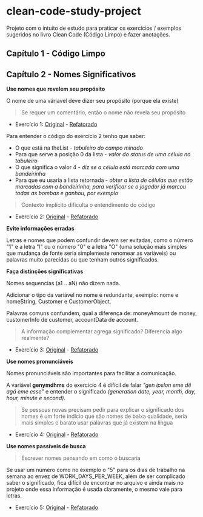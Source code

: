 # clean-code-study-project
Projeto com o intuito de estudo para praticar os exercícios / exemplos sugeridos no livro Clean Code (Código Limpo) e fazer anotações.

## Capítulo 1 - Código Limpo

## Capítulo 2 - Nomes Significativos

**Use nomes que revelem seu propósito**

O nome de uma váriavel deve dizer seu propósito (porque ela existe)

> Se requer um comentário, então o nome não revela seu propósito
 
- Exercício 1: 
[Original](/src/br/com/cleancode/capitulo2/Exercicio1.java) -
[Refatorado](/src/br/com/cleancode/capitulo2/Exercicio1Refactor.java)

 Para entender o código do exercício 2 tenho que saber:
 
 * O que está na theList - *tabuleiro do campo minado*
 * Para que serve a posição 0 da lista - *valor do status de uma célula no tabuleiro*
 * O que significa o valor 4 - *diz se a célula está marcada com uma bandeirinha*
 * Para que eu usaria a lista retornada - *obter a lista de células que estão marcadas com a bandeirinha, para verificar se o jogador já marcou todas as bombas e ganhou, por exemplo*


> Contexto implícito dificulta o entendimento do código

- Exercício 2:
[Original](/src/br/com/cleancode/capitulo2/Exercicio2.java) -
[Refatorado](/src/br/com/cleancode/capitulo2/Exercicio2Refactor.java)


**Evite informações erradas**

Letras e nomes que podem confundir devem ser evitadas, como o número "1" e a letra "l" ou o número "0" e a letra "O" (uma solução mais simples que mudança de fonte seria simplemeste renomear as variáveis) ou palavras muito parecidas ou que tenham outros significados.

**Faça distinções significativas**
 
 Nomes sequencias (a1 .. aN) não dizem nada.
 
 Adicionar o tipo da variável no nome é redundante, exemplo: nome e nomeString, Customer e CustomerObject.
 
 Palavras comuns confundem, qual a diferença de: moneyAmount de money, customerInfo de customer, accountData de account. 
 
> A informação complementar agrega significado? Diferencia algo realmente?

- Exercício 3:
[Original](/src/br/com/cleancode/capitulo2/Exercicio3.java) -
[Refatorado](/src/br/com/cleancode/capitulo2/Exercicio3Refactor.java)

**Use nomes pronunciáveis**

 Nomes pronunciáveis são importantes para facilitar a comunicação.
 
 A variável **genymdhms** do exercicío 4 é difícil de falar *"gen ipslon eme dê agá eme esse"* e entender o significado *(generation date, year, month, day, hour, minute e second)*.

> Se pessoas novas precisam pedir para explicar o significado dos nomes é um forte indício que são nomes de baixa qualidade, seria mais simples e barato usar palavras que já existem na língua
 
- Exercício 4:
[Original](/src/br/com/cleancode/capitulo2/Exercicio4.java) -
[Refatorado](/src/br/com/cleancode/capitulo2/Exercicio4Refactor.java)

**Use nomes passíveis de busca**

> Escrever nomes pensando em como o buscaria

Se usar um número como no exemplo o "5" para os dias de trabalho na semana ao envez de WORK_DAYS_PER_WEEK, além de ser complicado saber o significado, fica difícil de encontrar no arquivo e ainda mais no projeto onde essa informação é usada claramente, o mesmo vale para letras.

- Exercício 5:
[Original](/src/br/com/cleancode/capitulo2/Exercicio5.java) -
[Refatorado](/src/br/com/cleancode/capitulo2/Exercicio5Refactor.java)